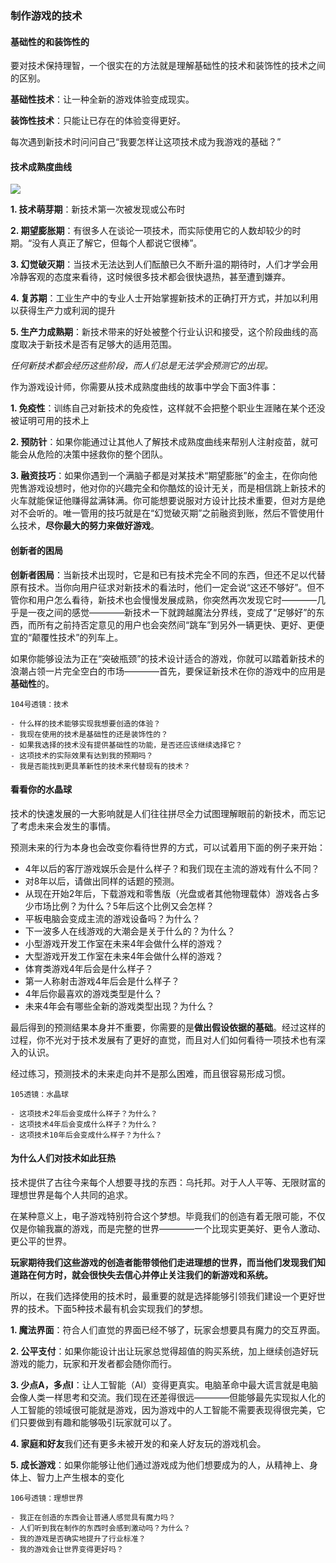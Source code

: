 ### 制作游戏的技术

#### 基础性的和装饰性的

要对技术保持理智，一个很实在的方法就是理解基础性的技术和装饰性的技术之间的区别。

**基础性技术**：让一种全新的游戏体验变成现实。

**装饰性技术**：只能让已存在的体验变得更好。

每次遇到新技术时问问自己“我要怎样让这项技术成为我游戏的基础？”

#### 技术成熟度曲线

![](/assets/Snipaste_2018-04-07_16-52-25.png)

**1. 技术萌芽期**：新技术第一次被发现或公布时

**2. 期望膨胀期**：有很多人在谈论一项技术，而实际使用它的人数却较少的时期。“没有人真正了解它，但每个人都说它很棒”。

**3. 幻觉破灭期**：当技术无法达到人们酝酿已久不断升温的期待时，人们才学会用冷静客观的态度来看待，这时候很多技术都会很快退热，甚至遭到嫌弃。

**4. 复苏期**：工业生产中的专业人士开始掌握新技术的正确打开方式，并加以利用以获得生产力或利润的提升

**5. 生产力成熟期**：新技术带来的好处被整个行业认识和接受，这个阶段曲线的高度取决于新技术是否有足够大的适用范围。

*任何新技术都会经历这些阶段，而人们总是无法学会预测它的出现。*

作为游戏设计师，你需要从技术成熟度曲线的故事中学会下面3件事：

**1. 免疫性**：训练自己对新技术的免疫性，这样就不会把整个职业生涯赌在某个还没被证明可用的技术上

**2. 预防针**：如果你能通过让其他人了解技术成熟度曲线来帮别人注射疫苗，就可能会从危险的决策中拯救你的整个团队。

**3. 融资技巧**：如果你遇到一个满脑子都是对某技术“期望膨胀”的金主，在你向他兜售游戏设想时，他对你的兴趣完全和你酷炫的设计无关，而是相信跳上新技术的火车就能保证他赚得盆满钵满。你可能想要说服对方设计比技术重要，但对方是绝对不会听的。唯一管用的技巧就是在“幻觉破灭期”之前融资到账，然后不管使用什么技术，**尽你最大的努力来做好游戏**。

#### 创新者的困局

**创新者困局**：当新技术出现时，它是和已有技术完全不同的东西，但还不足以代替原有技术。当你向用户征求对新技术的看法时，他们一定会说“这还不够好”。但不管你和用户怎么看待，新技术也会慢慢发展成熟，你突然再次发现它时————几乎是一夜之间的感觉————新技术一下就跨越魔法分界线，变成了“足够好”的东西，而所有之前持否定意见的用户也会突然间“跳车”到另外一辆更快、更好、更便宜的“颠覆性技术”的列车上。

如果你能够设法为正在“突破瓶颈”的技术设计适合的游戏，你就可以踏着新技术的浪潮占领一片完全空白的市场————首先，要保证新技术在你的游戏中的应用是**基础性**的。

~~~~
104号透镜：技术

- 什么样的技术能够实现我想要创造的体验？
- 我现在使用的技术是基础性的还是装饰性的？
- 如果我选择的技术没有提供基础性的功能，是否还应该继续选择它？
- 这项技术的实际效果有达到我的预期吗？
- 我是否能找到更具革新性的技术来代替现有的技术？
~~~~

#### 看看你的水晶球

技术的快速发展的一大影响就是人们往往拼尽全力试图理解眼前的新技术，而忘记了考虑未来会发生的事情。

预测未来的行为本身也会改变你看待世界的方式，可以试着用下面的例子来开始：

- 4年以后的客厅游戏娱乐会是什么样子？和我们现在主流的游戏有什么不同？
- 对8年以后，请做出同样的话题的预测。
- 从现在开始2年后，下载游戏和零售版（光盘或者其他物理载体）游戏各占多少市场比例？为什么？5年后这个比例又会怎样？
- 平板电脑会变成主流的游戏设备吗？为什么？
- 下一波多人在线游戏的大潮会是关于什么的？为什么？
- 小型游戏开发工作室在未来4年会做什么样的游戏？
- 大型游戏开发工作室在未来4年会做什么样的游戏？
- 体育类游戏4年后会是什么样子？
- 第一人称射击游戏4年后会是什么样子？
- 4年后你最喜欢的游戏类型是什么？
- 未来4年会有哪些全新的游戏类型出现？为什么？

最后得到的预测结果本身并不重要，你需要的是**做出假设依据的基础**。经过这样的过程，你不光对于技术发展有了更好的直觉，而且对人们如何看待一项技术也有深入的认识。

经过练习，预测技术的未来走向并不是那么困难，而且很容易形成习惯。

~~~~
105透镜：水晶球

- 这项技术2年后会变成什么样子？为什么？
- 这项技术4年后会变成什么样子？为什么？
- 这项技术10年后会变成什么样子？为什么？
~~~~

#### 为什么人们对技术如此狂热

技术提供了古往今来每个人想要寻找的东西：乌托邦。对于人人平等、无限财富的理想世界是每个人共同的追求。

在某种意义上，电子游戏特别符合这个梦想。毕竟我们的创造有着无限可能，不仅仅是你输我赢的游戏，而是完整的世界————一个比现实更美好、更令人激动、更公平的世界。

**玩家期待我们这些游戏的创造者能带领他们走进理想的世界，而当他们发现我们知道路在何方时，就会很快失去信心并停止关注我们的新游戏和系统。**

所以，在我们选择使用的技术时，最重要的就是选择能够引领我们建设一个更好世界的技术。下面5种技术最有机会实现我们的梦想。

**1. 魔法界面**：符合人们直觉的界面已经不够了，玩家会想要具有魔力的交互界面。

**2. 公平支付**：如果你能设计出让玩家总觉得超值的购买系统，加上继续创造好玩游戏的能力，玩家和开发者都会随你而行。

**3. 少点A，多点I**：让人工智能（AI）变得更真实。电脑革命中最大谎言就是电脑会像人类一样思考和交流。我们现在还差得很远————但能够最先实现拟人化的人工智能的领域很可能就是游戏，因为游戏中的人工智能不需要表现得很完美，它们只要做到有趣和能够吸引玩家就可以了。

**4. 家庭和好友**我们还有更多未被开发的和亲人好友玩的游戏机会。

**5. 成长游戏**：如果你能够让他们通过游戏成为他们想要成为的人，从精神上、身体上、智力上产生根本的变化

~~~~
106号透镜：理想世界

- 我正在创造的东西会让普通人感觉具有魔力吗？
- 人们听到我在制作的东西时会感到激动吗？为什么？
- 我的游戏是否确实地提升了行业标准？
- 我的游戏会让世界变得更好吗？
~~~~




